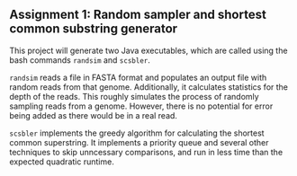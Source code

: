 ## Assignment 1: Random sampler and shortest common substring generator
This project will generate two Java executables, which are called using the bash commands `randsim` and `scsbler`. 

`randsim` reads a file in FASTA format and populates an output file with random reads from that genome. Additionally, it calculates statistics for the depth of the reads. This roughly simulates the process of randomly sampling reads from a genome. However, there is no potential for error being added as there would be in a real read.

`scsbler` implements the greedy algorithm for calculating the shortest common superstring. It implements a priority queue and several other techniques to skip unncessary comparisons, and run in less time than the expected quadratic runtime.
